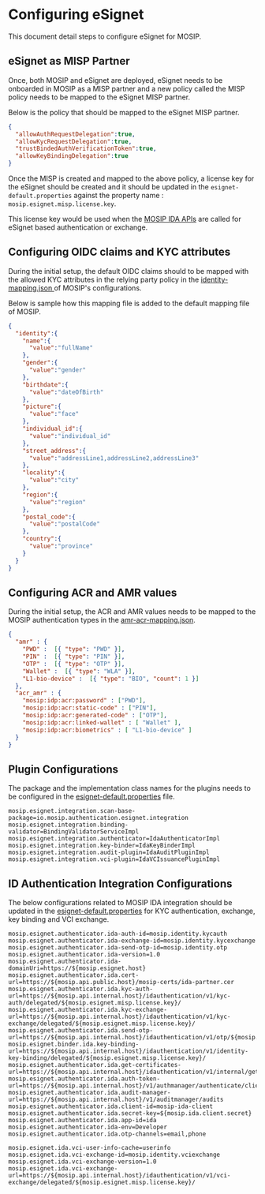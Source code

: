# Configuring eSignet

This document detail steps to configure eSignet for MOSIP.

## eSignet as MISP Partner

Once, both MOSIP and eSignet are deployed, eSignet needs to be onboarded in MOSIP as a MISP partner and a new policy called the MISP policy needs to be mapped to the eSignet MISP partner.

Below is the policy that should be mapped to the eSignet MISP partner.

```json
{
  "allowAuthRequestDelegation":true,
  "allowKycRequestDelegation":true,
  "trustBindedAuthVerificationToken":true,
  "allowKeyBindingDelegation":true
}
```

Once the MISP is created and mapped to the above policy, a license key for the eSignet should be created and it should be updated in the `esignet-default.properties` against the property name : `mosip.esignet.misp.license.key`.

This license key would be used when the [MOSIP IDA APIs](../e-signet/ida.md#appendix-api-specifications) are called for eSignet based authentication or exchange.

## Configuring OIDC claims and KYC attributes

During the initial setup, the default OIDC claims should to be mapped with the allowed KYC attributes in the relying party policy in the [identity-mapping.json ](https://github.com/mosip/mosip-config/blob/master/identity-mapping.json)of MOSIP's configurations.

Below is sample how this mapping file is added to the default mapping file of MOSIP.

```json
{
  "identity":{
    "name":{
      "value":"fullName"
    },
    "gender":{
      "value":"gender"
    },
    "birthdate":{
      "value":"dateOfBirth"
    },
    "picture":{
      "value":"face"
    },
    "individual_id":{
      "value":"individual_id"
    },
    "street_address":{
      "value":"addressLine1,addressLine2,addressLine3"
    },
    "locality":{
      "value":"city"
    },
    "region":{
      "value":"region"
    },
    "postal_code":{
      "value":"postalCode"
    },
    "country":{
      "value":"province"
    }
  }
}
```

## Configuring ACR and AMR values

During the initial setup, the ACR and AMR values needs to be mapped to the MOSIP authentication types in the [amr-acr-mapping.json](https://github.com/mosip/mosip-config/blob/master/amr-acr-mapping.json).

```json
{
  "amr" : {
    "PWD" :  [{ "type": "PWD" }],
    "PIN" :  [{ "type": "PIN" }],
    "OTP" :  [{ "type": "OTP" }],
    "Wallet" :  [{ "type": "WLA" }],
    "L1-bio-device" :  [{ "type": "BIO", "count": 1 }]
  },
  "acr_amr" : {
    "mosip:idp:acr:password" : ["PWD"],
    "mosip:idp:acr:static-code" : ["PIN"],
    "mosip:idp:acr:generated-code" : ["OTP"],
    "mosip:idp:acr:linked-wallet" : [ "Wallet" ],
    "mosip:idp:acr:biometrics" : [ "L1-bio-device" ]
  }
}
```

## Plugin Configurations

The package and the implementation class names for the plugins needs to be configured in the [esignet-default.properties](https://github.com/mosip/mosip-config/blob/master/esignet-default.properties) file.

```properties
mosip.esignet.integration.scan-base-package=io.mosip.authentication.esignet.integration
mosip.esignet.integration.binding-validator=BindingValidatorServiceImpl
mosip.esignet.integration.authenticator=IdaAuthenticatorImpl
mosip.esignet.integration.key-binder=IdaKeyBinderImpl
mosip.esignet.integration.audit-plugin=IdaAuditPluginImpl
mosip.esignet.integration.vci-plugin=IdaVCIssuancePluginImpl
```

## ID Authentication Integration Configurations

The below configurations related to MOSIP IDA integration should be updated in the [esignet-default.properties](https://github.com/mosip/mosip-config/blob/master/esignet-default.properties) for KYC authentication, exchange, key binding and VCI exchange.

```properties
mosip.esignet.authenticator.ida-auth-id=mosip.identity.kycauth
mosip.esignet.authenticator.ida-exchange-id=mosip.identity.kycexchange
mosip.esignet.authenticator.ida-send-otp-id=mosip.identity.otp
mosip.esignet.authenticator.ida-version=1.0
mosip.esignet.authenticator.ida-domainUri=https://${mosip.esignet.host}
mosip.esignet.authenticator.ida.cert-url=https://${mosip.api.public.host}/mosip-certs/ida-partner.cer
mosip.esignet.authenticator.ida.kyc-auth-url=https://${mosip.api.internal.host}/idauthentication/v1/kyc-auth/delegated/${mosip.esignet.misp.license.key}/
mosip.esignet.authenticator.ida.kyc-exchange-url=https://${mosip.api.internal.host}/idauthentication/v1/kyc-exchange/delegated/${mosip.esignet.misp.license.key}/
mosip.esignet.authenticator.ida.send-otp-url=https://${mosip.api.internal.host}/idauthentication/v1/otp/${mosip.esignet.misp.license.key}/
mosip.esignet.binder.ida.key-binding-url=https://${mosip.api.internal.host}/idauthentication/v1/identity-key-binding/delegated/${mosip.esignet.misp.license.key}/
mosip.esignet.authenticator.ida.get-certificates-url=https://${mosip.api.internal.host}/idauthentication/v1/internal/getAllCertificates
mosip.esignet.authenticator.ida.auth-token-url=https://${mosip.api.internal.host}/v1/authmanager/authenticate/clientidsecretkey
mosip.esignet.authenticator.ida.audit-manager-url=https://${mosip.api.internal.host}/v1/auditmanager/audits
mosip.esignet.authenticator.ida.client-id=mosip-ida-client
mosip.esignet.authenticator.ida.secret-key=${mosip.ida.client.secret}
mosip.esignet.authenticator.ida.app-id=ida
mosip.esignet.authenticator.ida-env=Developer
mosip.esignet.authenticator.ida.otp-channels=email,phone

mosip.esignet.ida.vci-user-info-cache=userinfo
mosip.esignet.ida.vci-exchange-id=mosip.identity.vciexchange
mosip.esignet.ida.vci-exchange-version=1.0
mosip.esignet.ida.vci-exchange-url=https://${mosip.api.internal.host}/idauthentication/v1/vci-exchange/delegated/${mosip.esignet.misp.license.key}/
```
